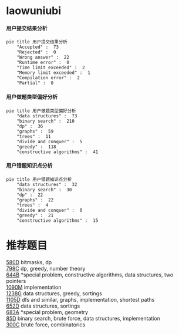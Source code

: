 # laowuniubi

<!-- tabs:start -->



#### **用户提交结果分析**

```mermaid
pie title 用户提交结果分析
    "Accepted" :  73
    "Rejected" :  0
    "Wrong answer" :  22
    "Runtime error" :  0
    "Time limit exceeded" :  2
    "Memory limit exceeded" :  1
    "Compilation error" :  2
    "Partial" :  0
```

#### **用户做题类型偏好分析**

```mermaid
pie title 用户做题类型偏好分析
    "data structures" :  73
    "binary search" :  210
    "dp" :  36
    "graphs" :  59
    "trees" :  11
    "divide and conquer" :  5
    "greedy" :  118
    "constructive algorithms" :  41
```
#### **用户错题知识点分析**

```mermaid
pie title 用户错题知识点分析
    "data structures" :  32
    "binary search" :  30
    "dp" :  22
    "graphs" :  22
    "trees" :  4
    "divide and conquer" :  0
    "greedy" :  21
    "constructive algorithms" :  15
```



<!-- tabs:end -->
# 推荐题目
[580D](https://codeforces.com/contest/580/problem/D)		bitmasks,
                        dp		  
[798C](https://codeforces.com/contest/798/problem/C)		dp,
                        greedy,
                        number theory		  
[644B](https://codeforces.com/contest/644/problem/B)		*special problem,
                        constructive algorithms,
                        data structures,
                        two pointers		  
[1090M](https://codeforces.com/contest/1090/problem/M)		implementation		  
[1238G](https://codeforces.com/contest/1238/problem/G)		data structures,
                        greedy,
                        sortings		  
[1105D](https://codeforces.com/contest/1105/problem/D)		dfs and similar,
                        graphs,
                        implementation,
                        shortest paths		  
[652D](https://codeforces.com/contest/652/problem/D)		data structures,
                        sortings		  
[683A](https://codeforces.com/contest/683/problem/A)		*special problem,
                        geometry		  
[85D](https://codeforces.com/contest/85/problem/D)		binary search,
                        brute force,
                        data structures,
                        implementation		  
[300C](https://codeforces.com/contest/300/problem/C)		brute force,
                        combinatorics		  
